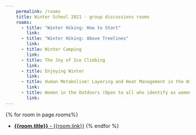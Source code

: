 ```yaml
---
    permalink: /rooms
    title: Winter School 2021 - group discussions rooms
    rooms:
      - title: "Winter Hiking: How to Start"
        link:
      - title: "Winter Hiking: Above Treelines"
        link:
      - title: Winter Camping
        link:
      - title: The Joy of Ice Climbing
        link:
      - title: Enjoying Winter
        link:
      - title: Human Metabolism! Layering and Heat Management in the Winter (and Summer!)
        link:
      - title: Women in the Outdoors (Open to all who identify as women or non-binary)
        link:
---
```


{% for room in page.rooms%}
- [**{{room.title}}** - {{room.link}}]({{room.link}})
{% endfor %}
